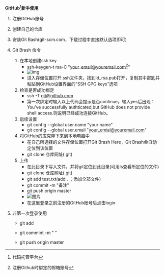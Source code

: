 **GitHub[^1]新手使用**

1. 注册GitHub账号

2. 创建自己的仓库

3. 安装Git Bash(git-scm.com，下载过程中直接默认选项即可)

4. Git Brash 命令

   1. 在本地创建ssh key
      + ssh-keygen-t rsa-C "your_email@youremail.com[^2]"
      + ![img](https://img-blog.csdn.net/20170912222716512?watermark/2/text/aHR0cDovL2Jsb2cuY3Nkbi5uZXQvSGFuYW5pX0ppYQ==/font/5a6L5L2T/fontsize/400/fill/I0JBQkFCMA==/dissolve/70/gravity/Center)
      + 进入存储位置打开.ssh文件夹，找到id_rsa.pub打开，复制其中密匙并粘贴到GitHub设置界面的"SSH GPG keys"选项
   2. 检查是否成功绑定
      + ssh -T git@github.com
      + 第一次绑定时输入以上代码会提示是否continue，输入yes后出现：You've successfully authticated,but GitHub does not provide shell access.则说明已经成功连接GitHub。
   3. 后续设置
      + git config --global user.name "your name"
      + git config --global user.email "your_emial@youremail.com"
   4. 将GitHub的库克隆下来到本地电脑中
      - 在自己所选择的文件存储位置打开Git Brash Here，Git Brash会自动定位到该位置
      - git clone 仓库网址(.git)
   5. 上传
      + 在此目录下写入文件，并将git定位到此目录(可用ls查看所定位的文件)
      + git clone 仓库网址(.git)
      + git add test.txt(add .  ：添加全部文件)
      + git commit -m "备注"
      + git push origin master
      + ![图片](https://img-blog.csdn.net/20170912224136180?watermark/2/text/aHR0cDovL2Jsb2cuY3Nkbi5uZXQvSGFuYW5pX0ppYQ==/font/5a6L5L2T/fontsize/400/fill/I0JBQkFCMA==/dissolve/70/gravity/Center)
      + 在这里登录之前注册的GitHub账号后点击login

5. 非第一次登录使用

   + git add

   + git commint -m " "

   + git push origin master

     



[^1]:代码托管平台
[^2]:注册Github时绑定的邮箱账号

